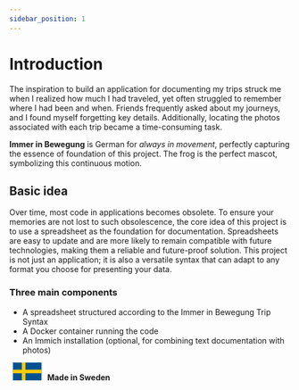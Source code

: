 ```yaml
---
sidebar_position: 1
---
```


# Introduction

The inspiration to build an application for documenting my trips struck me when I realized how much I had traveled, yet often struggled to remember where I had been and when. Friends frequently asked about my journeys, and I found myself forgetting key details. Additionally, locating the photos associated with each trip became a time-consuming task.

**Immer in Bewegung** is German for *always in movement*, perfectly capturing the essence of foundation of this project. The frog is the perfect mascot, symbolizing this continuous motion.

## Basic idea

Over time, most code in applications becomes obsolete. To ensure your memories are not lost to such obsolescence, the core idea of this project is to use a spreadsheet as the foundation for documentation. Spreadsheets are easy to update and are more likely to remain compatible with future technologies, making them a reliable and future-proof solution. This project is not just an application; it is also a versatile syntax that can adapt to any format you choose for presenting your data.

### Three main components

- A spreadsheet structured according to the Immer in Bewegung Trip Syntax
- A Docker container running the code
- An Immich installation (optional, for combining text documentation with photos)

![img](swe.svg) **Made in Sweden**